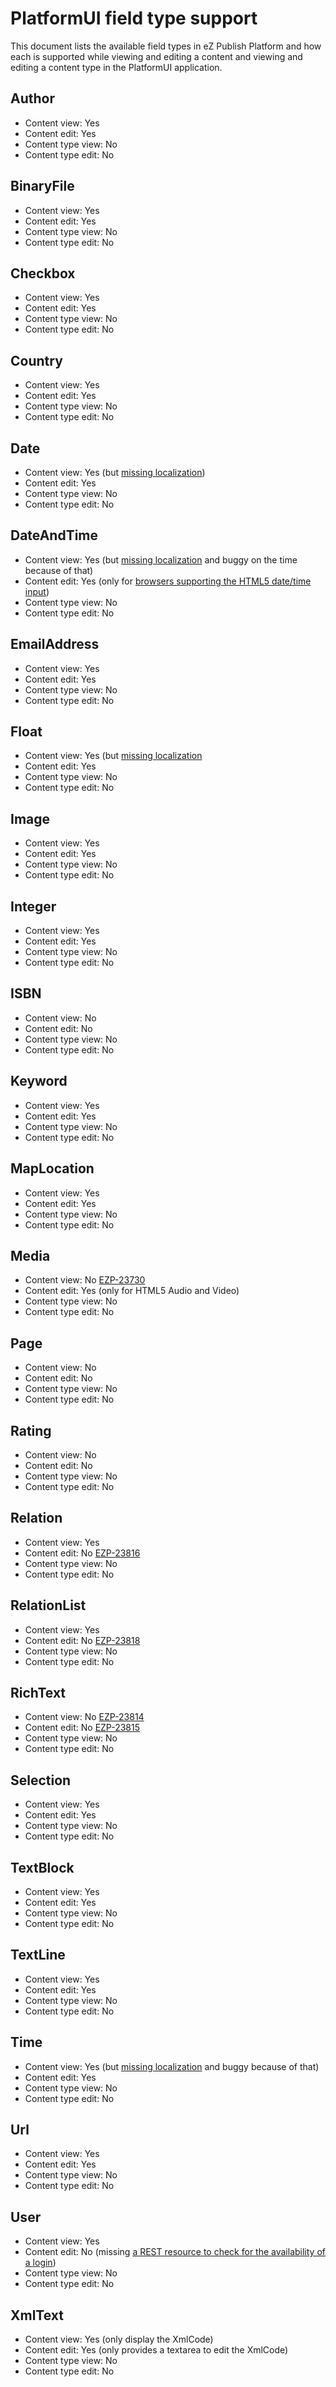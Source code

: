 # PlatformUI field type support

This document lists the available field types in eZ Publish Platform and how each
is supported while viewing and editing a content and viewing and editing a
content type in the PlatformUI application.

## Author

* Content view: Yes
* Content edit: Yes
* Content type view: No
* Content type edit: No

## BinaryFile

* Content view: Yes
* Content edit: Yes
* Content type view: No
* Content type edit: No

## Checkbox

* Content view: Yes
* Content edit: Yes
* Content type view: No
* Content type edit: No

## Country

* Content view: Yes
* Content edit: Yes
* Content type view: No
* Content type edit: No

## Date

* Content view: Yes (but [missing localization](https://jira.ez.no/browse/EZP-23429))
* Content edit: Yes
* Content type view: No
* Content type edit: No

## DateAndTime

* Content view: Yes (but [missing localization](https://jira.ez.no/browse/EZP-23429) and buggy on the time because of that)
* Content edit: Yes (only for [browsers supporting the HTML5 date/time input](https://jira.ez.no/browse/EZP-23744))
* Content type view: No
* Content type edit: No

## EmailAddress

* Content view: Yes
* Content edit: Yes
* Content type view: No
* Content type edit: No

## Float

* Content view: Yes (but [missing localization](https://jira.ez.no/browse/EZP-23429)
* Content edit: Yes
* Content type view: No
* Content type edit: No

## Image

* Content view: Yes
* Content edit: Yes
* Content type view: No
* Content type edit: No

## Integer

* Content view: Yes
* Content edit: Yes
* Content type view: No
* Content type edit: No

## ISBN

* Content view: No
* Content edit: No
* Content type view: No
* Content type edit: No

## Keyword

* Content view: Yes
* Content edit: Yes
* Content type view: No
* Content type edit: No

## MapLocation

* Content view: Yes
* Content edit: Yes
* Content type view: No
* Content type edit: No

## Media

* Content view: No [EZP-23730](https://jira.ez.no/browse/EZP-23730)
* Content edit: Yes (only for HTML5 Audio and Video)
* Content type view: No
* Content type edit: No

## Page

* Content view: No
* Content edit: No
* Content type view: No
* Content type edit: No

## Rating

* Content view: No
* Content edit: No
* Content type view: No
* Content type edit: No

## Relation

* Content view: Yes
* Content edit: No [EZP-23816](https://jira.ez.no/browse/EZP-23816)
* Content type view: No
* Content type edit: No

## RelationList

* Content view: Yes
* Content edit: No [EZP-23818](https://jira.ez.no/browse/EZP-23818)
* Content type view: No
* Content type edit: No

## RichText

* Content view: No [EZP-23814](https://jira.ez.no/browse/EZP-23814)
* Content edit: No [EZP-23815](https://jira.ez.no/browse/EZP-23815)
* Content type view: No
* Content type edit: No

## Selection

* Content view: Yes
* Content edit: Yes
* Content type view: No
* Content type edit: No

## TextBlock

* Content view: Yes
* Content edit: Yes
* Content type view: No
* Content type edit: No

## TextLine

* Content view: Yes
* Content edit: Yes
* Content type view: No
* Content type edit: No

## Time

* Content view: Yes (but [missing localization](https://jira.ez.no/browse/EZP-23429) and buggy because of that)
* Content edit: Yes
* Content type view: No
* Content type edit: No

## Url

* Content view: Yes
* Content edit: Yes
* Content type view: No
* Content type edit: No

## User

* Content view: Yes
* Content edit: No (missing [a REST resource to check for the availability of a login](https://jira.ez.no/browse/EZP-21819))
* Content type view: No
* Content type edit: No

## XmlText

* Content view: Yes (only display the XmlCode)
* Content edit: Yes (only provides a textarea to edit the XmlCode)
* Content type view: No
* Content type edit: No
